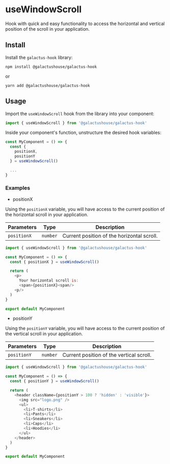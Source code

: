 # useWindowScroll

Hook with quick and easy functionality to access the horizontal and vertical position of the scroll in your application.

## Install

Install the `galactus-hook` library:

```shell
npm install @galactushouse/galactus-hook
```

or

```shell
yarn add @galactushouse/galactus-hook
```

## Usage

Import the `useWindowScroll` hook from the library into your component:

```javascript
import { useWindowScroll } from '@galactushouse/galactus-hook'
```

Inside your component's function, unstructure the desired hook variables:

```javascript
const MyComponent = () => {
  const {
    positionX,
    positionY
  } = useWindowScroll()

  ...
}
```

### Examples

- positionX

Using the `positionX` variable, you will have access to the current position of the horizontal scroll in your application.

| Parameters | Type | Description |
| --- | --- | --- |
| `positionX` | `number` | Current position of the horizontal scroll. |

```javascript
import { useWindowScroll } from '@galactushouse/galactus-hook'

const MyComponent = () => {
  const { positionX } = useWindowScroll()

  return (
    <p>
      Your horizontal scroll is:
      <span>{positionX}<span/>
    <p/>
  )
}

export default MyComponent
```

- positionY

Using the `positionY` variable, you will have access to the current position of the vertical scroll in your application.

| Parameters | Type | Description |
| --- | --- | --- |
| `positionY` | `number` | Current position of the vertical scroll. |

```javascript
import { useWindowScroll } from '@galactushouse/galactus-hook'

const MyComponent = () => {
  const { positionY } = useWindowScroll()

  return (
    <header className={positionY > 100 ? 'hidden' : 'visible'}>
      <img src="logo.png" />
      <ul>
        <li>T-shirts</li>
        <li>Pants</li>
        <li>Sneakers</li>
        <li>Caps</li>
        <li>Hoodies</li>
      </ul>
    </header>
  )
}

export default MyComponent
```
